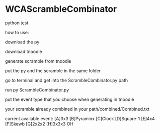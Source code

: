 # WCAScrambleCombinator
python test



how to use:

download the py

download tnoodle

generate scramble from tnoodle

put the py and the scramble in the same folder

go to terminal and get into the ScrambleCombinator.py path

run py ScrambleCombinator.py

put the event type that you choose when generating in tnoodle

your scramble already combined in your path/combined/Combined.txt

current available event:
[A]3x3 [B]Pyraminx [C]Clock [D]Square-1 [E]4x4 [F]Skewb [G]2x2x2 [H]3x3x3 OH
